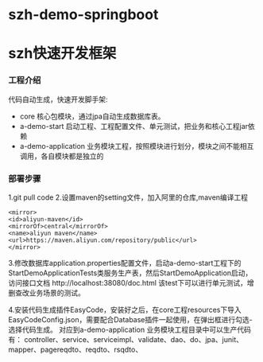 # szh-demo-springboot

# szh快速开发框架

### 工程介绍

代码自动生成，快速开发脚手架:

* core 核心包模块，通过jpa自动生成数据库表。
* a-demo-start 启动工程、工程配置文件、单元测试，把业务和核心工程jar依赖
* a-demo-application 业务模块工程，按照模块进行划分，模块之间不能相互调用，各自模块都是独立的


### 部署步骤

1.git pull code
2.设置maven的setting文件，加入阿里的仓库,maven编译工程
````
<mirror>
<id>aliyun-maven</id>
<mirrorOf>central</mirrorOf>
<name>aliyun maven</name>
<url>https://maven.aliyun.com/repository/public</url>
</mirror>
````
3.修改数据库application.properties配置文件，启动a-demo-start工程下的StartDemoApplicationTests类服务生产表，然后StartDemoApplication启动，访问接口文档
http://localhost:38080/doc.html
该test下可以进行单元测试，增删查改业务场景的测试。


4.安装代码生成插件EasyCode，安装好之后，在core工程resources下导入EasyCodeConfig.json，需要配合Database插件一起使用，在弹出框进行勾选-选择代码生成。
对应到a-demo-application 业务模块工程目录中可以生产代码有：
controller、service、serviceimpl、validate、dao、do、jpa、junit、mapper、pagereqdto、reqdto、rsqdto、


